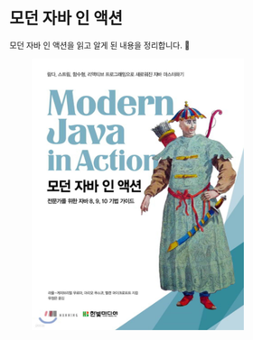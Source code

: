 # 모던 자바 인 액션

모던 자바 인 액션을 읽고 알게 된 내용을 정리합니다. 🐾

<figure><img src="../../.gitbook/assets/image (1) (1) (1) (1) (1) (1) (1) (1) (1) (1).png" alt="" width="375"><figcaption></figcaption></figure>
